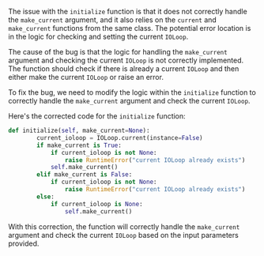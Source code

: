 The issue with the `initialize` function is that it does not correctly handle the `make_current` argument, and it also relies on the `current` and `make_current` functions from the same class. 
The potential error location is in the logic for checking and setting the current `IOLoop`.

The cause of the bug is that the logic for handling the `make_current` argument and checking the current `IOLoop` is not correctly implemented. The function should check if there is already a current `IOLoop` and then either make the current `IOLoop` or raise an error.

To fix the bug, we need to modify the logic within the `initialize` function to correctly handle the `make_current` argument and check the current `IOLoop`.

Here's the corrected code for the `initialize` function:

```python
def initialize(self, make_current=None):
        current_ioloop = IOLoop.current(instance=False)
        if make_current is True:
            if current_ioloop is not None:
                raise RuntimeError("current IOLoop already exists")
            self.make_current()
        elif make_current is False:
            if current_ioloop is not None:
                raise RuntimeError("current IOLoop already exists")
        else:
            if current_ioloop is None:
                self.make_current()
```

With this correction, the function will correctly handle the `make_current` argument and check the current `IOLoop` based on the input parameters provided.